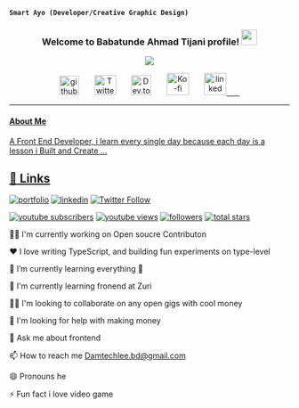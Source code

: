 
**`Smart Ayo (Developer/Creative Graphic Design)`**

<h3 align="center">
  <b> Welcome to Babatunde Ahmad Tijani profile!</b>
  <img src="https://media.giphy.com/media/hvRJCLFzcasrR4ia7z/giphy.gif" width="28">
</h3>

<!-- Typing SVG Smart - https://://github.com/smarto100/readme-typing-svg -->
<p align="center">
  <a href="https://github.com/smarto100/readme-typing-svg"><img src="https://readme-typing-svg.demolab.com/?lines=Front%20End%20Developer;Experienced;%20Creative%2FGraphic%20Designer;6%2B%20Months%20of%20coding%20experience;Always%20learning%20new%20things&font=Fira%20Code&center=true&width=440&height=45&color=36454F&vCenter=true&size=22&pause=1000"></a> 
</p>

<!-- Social icons section -->
<p align="center">
<a href="http://github.com/smarto100"><img width="35px" alt="github" title="github" src="http://i.imgur.com/7aIoxZc.png"/></a>
 &#8287;&#8287;&#8287;&#8287;&#8287;
 <a href="https://twitter.com/smarto_lee"><img width="39px" height="36" alt="Twitter" title="Twitter" src="https://i.imgur.com/9PzKZcZ.png"/></a>
 &#8287;&#8287;&#8287;&#8287;&#8287;
 <a href="https://dev.to/smarto100"><img width="36px" height="36" alt="Dev.to" title="smarto Dev.to" src="https://i.imgur.com/HO0mATQ.png"></a>
 &#8287;&#8287;&#8287;&#8287;&#8287;
 <a href="https://ko-fi.com/smart100"><img width="40px" alt="Ko-fi" title="Buy me a coffee" src="https://i.imgur.com/KY6jdcu.png"/></a>
 &#8287;&#8287;&#8287;&#8287;&#8287;
 <a href="http://www.linkedin.com/in/babatunde-damilola-01b2481bb"><img width="40px" alt="linked" title="linkedin"src="http://i.imgur.com/6pd7DPp.png"/</a>  &#8287;&#8287;&#8287;&#8287;&#8287;
  
</p><hr>



####  About Me
 A Front End Developer, i learn every single day because each day is a lesson i Built and Create ...
 
 ## 🔗 Links
[![portfolio](https://img.shields.io/badge/Smart_portfolio-000?style=for-the-badge&logo=ko-fi&logoColor=white)](https://https://github.com/smarto100/)
[![linkedin](https://img.shields.io/badge/smart-linkedin-0A66C2?color=1DA1F2&logo=linked&style=for-the-badge)](https://www.linkedin.com/in/babatunde-damilola-01b2481bb/) 
[![Twitter Follow](https://img.shields.io/twitter/follow/smarto_lee?color=1DA1F2&logo=twitter&style=for-the-badge)](https://twitter.com/smarto_lee/)


 <p align="left">
      <a href="https://www.youtube.com/c/fknight?sub_confirmation=1">
         <img alt="youtube subscribers" title="Subscribe to my YouTube channel" src="https://custom-icon-badges.demolab.com/youtube/channel/subscribers/UC2WHjPDvbE6O328n17ZGcfg?color=%23E05D44&label=SUBSCRIBE&logo=video&logoColor=white&style=for-the-badge&labelColor=CE4630"/></a> 
      <a href="https://www.youtube.com/c/fknight">
         <img alt="youtube views" title="YouTube views" src="https://custom-icon-badges.demolab.com/youtube/channel/views/UC2WHjPDvbE6O328n17ZGcfg?color=%23E1AD0E&logo=eye&logoColor=white&style=for-the-badge&labelColor=C79600"/></a> 
      <a href="https://github.com/ForrestKnight?tab=followers">
         <img alt="followers" title="Follow me on Github" src="https://custom-icon-badges.demolab.com/github/followers/ForrestKnight?color=236ad3&labelColor=1155ba&style=for-the-badge&logo=person-add&label=Follow&logoColor=white"/></a>
      <a href="https://github.com/ForrestKnight?tab=repositories&sort=stargazers">
         <img alt="total stars" title="Total stars on GitHub" src="https://custom-icon-badges.demolab.com/github/stars/ForrestKnight?color=55960c&style=for-the-badge&labelColor=488207&logo=star"/></a>
   </p>




 👩‍💻 I'm currently working on Open soucre Contributon

❤️ I love writing TypeScript, and building fun experiments on type-level

🌱 I’m currently learning everything 🤣

🧠 I'm currently learning  fronend at Zuri

👯‍♀️ I'm looking to collaborate on any open gigs with cool money

🤔 I'm looking for help with making money

💬 Ask me about frontend

📫 How to reach me Damtechlee.bd@gmail.com

😄 Pronouns he

⚡️ Fun fact i love video game 

